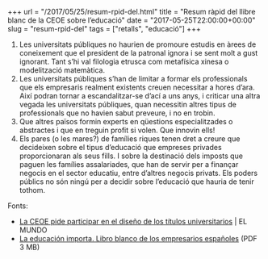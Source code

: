 +++
url = "/2017/05/25/resum-rpid-del.html"
title = "Resum ràpid del llibre blanc de la CEOE sobre l’educació"
date = "2017-05-25T22:00:00+00:00"
slug = "resum-rpid-del"
tags = ["retalls", "educació"]
+++

1. Les universitats públiques no haurien de promoure estudis en àrees de coneixement que el president de la patronal ignora i se sent molt a gust ignorant. Tant s’hi val filologia etrusca com metafísica xinesa o modelització matemàtica.
2. Les universitats públiques s’han de limitar a formar els professionals que els empresaris realment existents creuen necessitar a hores d’ara. Així podran tornar a escandalitzar-se d’ací a uns anys, i criticar una altra vegada les universitats públiques, quan necessitin altres tipus de professionals que no havien sabut preveure, i no en trobin.
3. Que altres països formin experts en qüestions especialitzades o abstractes i que en treguin profit si volen. Que innovin ells!
4. Els pares (o les mares?) de famílies riques tenen dret a creure que decideixen sobre el tipus d’educació que empreses privades proporcionaran als seus fills. I sobre la destinació dels imposts que paguen les famílies assalariades, que han de servir per a finançar negocis en el sector educatiu, entre d’altres negocis privats. Els poders públics no són ningú per a decidir sobre l’educació que hauria de tenir tothom.

Fonts:

- [La CEOE pide participar en el diseño de los títulos universitarios](http://www.elmundo.es/sociedad/2017/05/25/5926ec70ca4741a20c8b457e.html) | EL MUNDO
- [La educación importa. Libro blanco de los empresarios españoles](http://contenidos.ceoe.es/CEOE/var/pool/pdf/publications_docs-file-373-la-educacion-importa-libro-blanco-de-los-empresarios-espanoles.pdf) (PDF 3 MB)